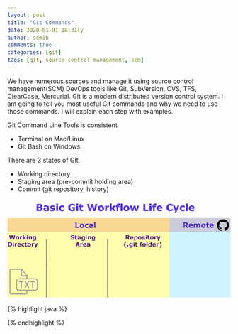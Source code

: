 ```yaml
---
layout: post
title: "Git Commands"
date: 2020-01-01 18:31ly
author: semih
comments: true
categories: [git]
tags: [git, source control management, scm]
---
```

We have numerous sources and manage it using source control management(SCM) DevOps tools like Git, SubVersion, CVS, TFS, ClearCase, Mercurial. Git is a modern distributed version control system. I am going to tell you most useful Git commands and why we need to use those commands. I will explain each step with examples.

Git Command Line Tools is consistent
- Terminal on Mac/Linux
- Git Bash on Windows

There are 3 states of Git.
- Working directory
- Staging area (pre-commit holding area)
- Commit (git repository, history)

![image](/assets/images/basic-git-workflow-lifecycle.png)


{% highlight java %}

{% endhighlight %}
